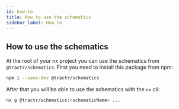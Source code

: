 ```yaml
---
id: how-to
title: How to use the schematics
sidebar_label: How to
---
```


## How to use the schematics

At the root of your nx project you can use the schematics from `@tractr/schematics`. First you need to install this package from npm:

```bash
npm i --save-dev @tractr/schematics
```

After that you will be able to use the schematics with the `nx` cli:

```bash
nx g @tractr/schematics:<schematicName> ...
```
